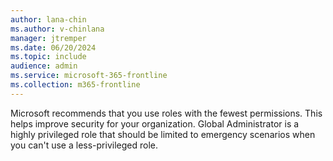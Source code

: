 ```yaml
---
author: lana-chin
ms.author: v-chinlana
manager: jtremper
ms.date: 06/20/2024 
ms.topic: include
audience: admin
ms.service: microsoft-365-frontline
ms.collection: m365-frontline 
---
```

Microsoft recommends that you use roles with the fewest permissions. This helps improve security for your organization. Global Administrator is a highly privileged role that should be limited to emergency scenarios when you can't use a less-privileged role.